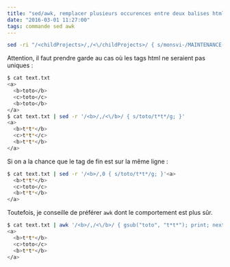 ```yaml
---
title: "sed/awk, remplacer plusieurs occurences entre deux balises html"
date: "2016-03-01 11:27:00"
tags: commande sed awk
---
```


```bash
sed -ri "/<childProjects>/,/<\/childProjects>/ { s/monsvi-/MAINTENANCE-$GOROCO-monsvi-/g; }" $config_file
```

Attention, il faut prendre garde au cas où les tags html ne seraient pas uniques :


```bash
$ cat text.txt
<a>
  <b>toto</b>
  <c>toto</c>
  <b>toto</b>
</a>
$ cat text.txt | sed -r '/<b>/,/<\/b>/ { s/toto/t*t*/g; }'
<a>
  <b>t*t*</b>
  <c>t*t*</c>
  <b>t*t*</b>
</a>
```

Si on a la chance que le tag de fin est sur la même ligne :


```bash
$ cat text.txt | sed -r '/<b>/,0 { s/toto/t*t*/g; }'<a>
  <b>t*t*</b>
  <c>toto</c>
  <b>t*t*</b>
</a>
```

Toutefois, je conseille de préférer `awk` dont le comportement est plus sûr.


```bash
$ cat text.txt | awk '/<b>/,/<\/b>/ { gsub("toto", "t*t*"); print; next } { print } '
<a>
  <b>t*t*</b>
  <c>toto</c>
  <b>t*t*</b>
</a>
```
